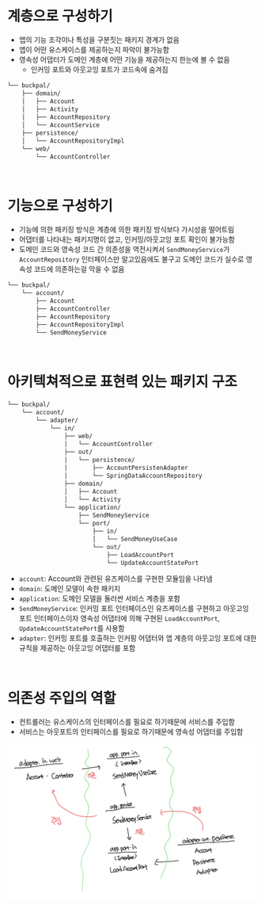 # 계층으로 구성하기

- 앱의 기능 조각이나 특성을 구분짓는 패키지 경계가 없음
- 앱이 어떤 유스케이스를 제공하는지 파악이 불가능함
- 영속성 어댑터가 도메인 계층에 어떤 기능을 제공하는지 한눈에 볼 수 없음
  - 인커밍 포트와 아웃고잉 포트가 코드속에 숨겨짐

```
└── buckpal/
    ├── domain/
    │   ├── Account
    │   ├── Activity
    │   ├── AccountRepository
    │   └── AccountService
    ├── persistence/
    │   └── AccountRepositoryImpl
    └── web/
        └── AccountController
```

<br>

# 기능으로 구성하기

- 기능에 의한 패키징 방식은 계층에 의한 패키징 방식보다 가시성을 떨어트림
- 어댑터를 나타내는 패키지명이 없고, 인커밍/아웃고잉 포트 확인이 불가능함
- 도메인 코드와 영속성 코드 간 의존성을 역전시켜서 `SendMoneyService`가 `AccountRepository` 인터페이스만 알고있음에도 불구고 도메인 코드가 실수로 영속성 코드에 의존하는걸 막을 수 없음

```
└── buckpal/
    └── account/
        ├── Account
        ├── AccountController
        ├── AccountRepository
        ├── AccountRepositoryImpl
        └── SendMoneyService
```

<br>

# 아키텍쳐적으로 표현력 있는 패키지 구조

```
└── buckpal/
    └── account/
        └── adapter/
            └── in/
                ├── web/
                │   └── AccountController
                ├── out/
                │   └── persistence/
                │       ├── AccountPersistenAdapter
                │       └── SpringDataAccountRepository
                ├── domain/
                │   ├── Account
                │   └── Activity
                └── application/
                    ├── SendMoneyService
                    └── port/
                        ├── in/
                        │   └── SendMoneyUseCase
                        └── out/
                            ├── LoadAccountPort
                            └── UpdateAccountStatePort
```

- `account`: Account와 관련된 유즈케이스를 구현한 모듈임을 나타냄
- `domain`: 도메인 모델이 속한 패키지
- `application`: 도메인 모델을 둘러싼 서비스 계층을 포함
- `SendMoneyService`: 인커밍 포트 인터페이스인 유즈케이스를 구현하고 아웃고잉 포트 인터페이스이자 영속성 어댑터에 의해 구현된 `LoadAccountPort`, `UpdateAccountStatePort`를 사용함
- `adapter`: 인커밍 포트를 호출하는 인커핑 어댑터와 앱 계층의 아웃고잉 포트에 대한 규칙을 제공하는 아웃고잉 어댑터를 포함

<br>

# 의존성 주입의 역할

- 컨트롤러는 유스케이스의 인터페이스를 필요로 하기때문에 서비스를 주입함
- 서비스는 아웃포트의 인터페이스를 필요로 하기때문에 영속성 어댑터를 주입함

![alt text](image.png)
